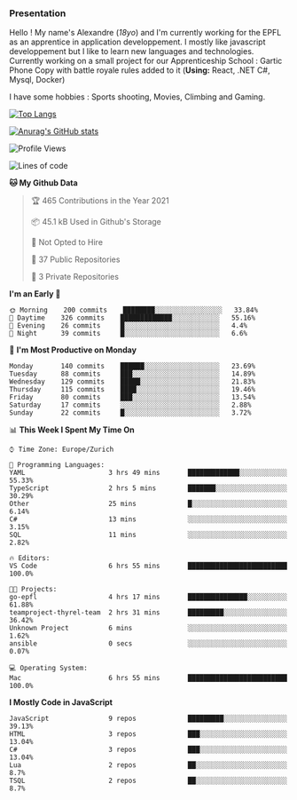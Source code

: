 ### Presentation



Hello ! My name's Alexandre (_18yo_) and I'm currently working for the EPFL as an apprentice in application developpement. I mostly like javascript developpement but I like to learn new languages and technologies. Currently working on a small project for our Apprenticeship School : Gartic Phone Copy with battle royale rules added to it (**Using:** React, .NET C#, Mysql, Docker)

I have some hobbies : Sports shooting, Movies, Climbing and Gaming.

[![Top Langs](https://github-readme-stats.vercel.app/api/top-langs/?username=tacticsch&layout=compact&langs_count=8&theme=react)](https://github.com/anuraghazra/github-readme-stats)

[![Anurag's GitHub stats](https://github-readme-stats.vercel.app/api?username=tacticsch&theme=react&show_icons=true&count_private=true)](https://github.com/anuraghazra/github-readme-stats)

<!--START_SECTION:waka-->
![Profile Views](http://img.shields.io/badge/Profile%20Views-1-blue)

![Lines of code](https://img.shields.io/badge/From%20Hello%20World%20I%27ve%20Written-111960%20lines%20of%20code-blue)

**🐱 My Github Data** 

> 🏆 465 Contributions in the Year 2021
 > 
> 📦 45.1 kB Used in Github's Storage 
 > 
> 🚫 Not Opted to Hire
 > 
> 📜 37 Public Repositories 
 > 
> 🔑 3 Private Repositories  
 > 
**I'm an Early 🐤** 

```text
🌞 Morning    200 commits    ████████░░░░░░░░░░░░░░░░░   33.84% 
🌆 Daytime    326 commits    █████████████░░░░░░░░░░░░   55.16% 
🌃 Evening    26 commits     █░░░░░░░░░░░░░░░░░░░░░░░░   4.4% 
🌙 Night      39 commits     █░░░░░░░░░░░░░░░░░░░░░░░░   6.6%

```
📅 **I'm Most Productive on Monday** 

```text
Monday       140 commits    ██████░░░░░░░░░░░░░░░░░░░   23.69% 
Tuesday      88 commits     ███░░░░░░░░░░░░░░░░░░░░░░   14.89% 
Wednesday    129 commits    █████░░░░░░░░░░░░░░░░░░░░   21.83% 
Thursday     115 commits    ████░░░░░░░░░░░░░░░░░░░░░   19.46% 
Friday       80 commits     ███░░░░░░░░░░░░░░░░░░░░░░   13.54% 
Saturday     17 commits     ░░░░░░░░░░░░░░░░░░░░░░░░░   2.88% 
Sunday       22 commits     █░░░░░░░░░░░░░░░░░░░░░░░░   3.72%

```


📊 **This Week I Spent My Time On** 

```text
⌚︎ Time Zone: Europe/Zurich

💬 Programming Languages: 
YAML                     3 hrs 49 mins       █████████████░░░░░░░░░░░░   55.33% 
TypeScript               2 hrs 5 mins        ███████░░░░░░░░░░░░░░░░░░   30.29% 
Other                    25 mins             █░░░░░░░░░░░░░░░░░░░░░░░░   6.14% 
C#                       13 mins             ░░░░░░░░░░░░░░░░░░░░░░░░░   3.15% 
SQL                      11 mins             ░░░░░░░░░░░░░░░░░░░░░░░░░   2.82%

🔥 Editors: 
VS Code                  6 hrs 55 mins       █████████████████████████   100.0%

🐱‍💻 Projects: 
go-epfl                  4 hrs 17 mins       ███████████████░░░░░░░░░░   61.88% 
teamproject-thyrel-team  2 hrs 31 mins       █████████░░░░░░░░░░░░░░░░   36.42% 
Unknown Project          6 mins              ░░░░░░░░░░░░░░░░░░░░░░░░░   1.62% 
ansible                  0 secs              ░░░░░░░░░░░░░░░░░░░░░░░░░   0.07%

💻 Operating System: 
Mac                      6 hrs 55 mins       █████████████████████████   100.0%

```

**I Mostly Code in JavaScript** 

```text
JavaScript               9 repos             █████████░░░░░░░░░░░░░░░░   39.13% 
HTML                     3 repos             ███░░░░░░░░░░░░░░░░░░░░░░   13.04% 
C#                       3 repos             ███░░░░░░░░░░░░░░░░░░░░░░   13.04% 
Lua                      2 repos             ██░░░░░░░░░░░░░░░░░░░░░░░   8.7% 
TSQL                     2 repos             ██░░░░░░░░░░░░░░░░░░░░░░░   8.7%

```



<!--END_SECTION:waka-->

